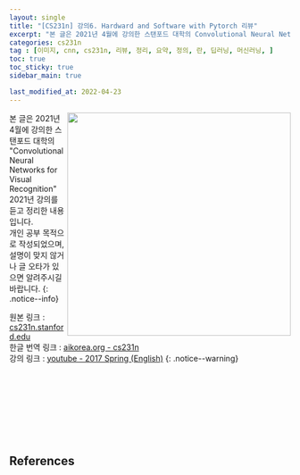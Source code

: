 ```yaml
---
layout: single
title: "[CS231n] 강의6. Hardward and Software with Pytorch 리뷰"
excerpt: "본 글은 2021년 4월에 강의한 스탠포드 대학의 Convolutional Neural Networks for Visual Recognition 2021년 강의를 듣고 정리한 내용입니다. Lecture6 하드웨어와 소프트웨어에 대해 정리했습니다."
categories: cs231n
tag : [이미지, cnn, cs231n, 리뷰, 정리, 요약, 정의, 란, 딥러닝, 머신러닝, ]
toc: true 
toc_sticky: true
sidebar_main: true

last_modified_at: 2022-04-23
---
```


<img align='right' width='400' src='https://user-images.githubusercontent.com/78655692/164892920-005033a1-391b-44e4-8614-963b53783eb9.png'>
본 글은 2021년 4월에 강의한 스탠포드 대학의 "Convolutional Neural Networks for Visual Recognition" 2021년 강의를 듣고 정리한 내용입니다. <br> 개인 공부 목적으로 작성되었으며, 설명이 맞지 않거나 글 오타가 있으면 알려주시길 바랍니다.
{: .notice--info}

원본 링크 : [cs231n.stanford.edu](http://cs231n.stanford.edu/)<br> 한글 번역 링크 : [aikorea.org - cs231n](http://aikorea.org/cs231n/) <br> 강의 링크 : [youtube - 2017 Spring (English)](https://www.youtube.com/playlist?list=PL3FW7Lu3i5JvHM8ljYj-zLfQRF3EO8sYv)
{: .notice--warning}

<br>
<br>
<br>













<br>
<br>
<br>
<br>

## References








